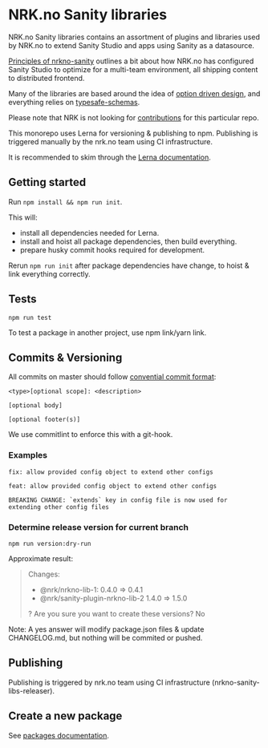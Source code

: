 # NRK.no Sanity libraries

NRK.no Sanity libraries contains an assortment of plugins and libraries used by NRK.no to extend
Sanity Studio and apps using Sanity as a datasource.

[Principles of nrkno-sanity](docs/nrkno-sanity-principles.md) outlines a bit about how NRK.no has configured Sanity Studio
to optimize for a multi-team environment, all shipping content to distributed frontend.

Many of the libraries are based around the idea of [option driven design](packages/sanity-plugin-nrkno-odd-utils/docs/option-driven-design.md),
and everything relies on [typesafe-schemas](packages/nrkno-sanity-typesafe-schemas/README.md).

Please note that NRK is not looking for [contributions](./CONTRIBUTING.md) for this particular repo.

This monorepo uses Lerna for versioning & publishing to npm.
Publishing is triggered manually by the nrk.no team using CI infrastructure.

It is recommended to skim through the [Lerna documentation](https://github.com/lerna/lernaAj).
 
## Getting started
Run `npm install && npm run init`. 

This will:
* install all dependencies needed for Lerna.
* install and hoist all package dependencies, then build everything.
* prepare husky commit hooks required for development.

Rerun `npm run init` after package dependencies have change, to hoist & link everything correctly.

## Tests

`npm run test`

To test a package in another project, use npm link/yarn link.

## Commits & Versioning

All commits on master should follow
[convential commit format](https://www.conventionalcommits.org/en/v1.0.0/#summary):

```
<type>[optional scope]: <description>

[optional body]

[optional footer(s)]
```

We use commitlint to enforce this with a git-hook.

### Examples
```
fix: allow provided config object to extend other configs
```

```
feat: allow provided config object to extend other configs

BREAKING CHANGE: `extends` key in config file is now used for extending other config files
```

### Determine release version for current branch

`npm run version:dry-run`

Approximate result:

> Changes:
>
> - @nrk/nrkno-lib-1: 0.4.0 => 0.4.1
> - @nrk/sanity-plugin-nrkno-lib-2 1.4.0 => 1.5.0
>
> ? Are you sure you want to create these versions? No

Note: A yes answer will modify package.json files & update CHANGELOG.md, but nothing will be commited or pushed.

## Publishing

Publishing is triggered by nrk.no team using CI infrastructure (nrkno-sanity-libs-releaser).

## Create a new package

See [packages documentation](docs/packages.md).

